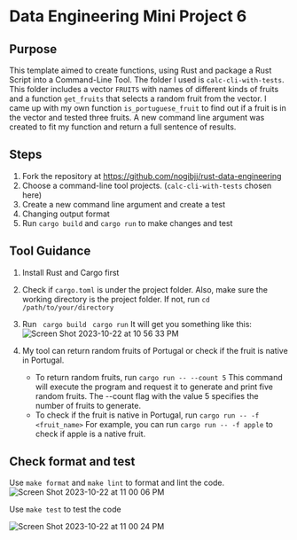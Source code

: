 # Data Engineering Mini Project 6
## Purpose
This template aimed to create functions, using Rust and package a Rust Script into a Command-Line Tool. The folder I used is `calc-cli-with-tests`. This folder includes a vector `FRUITS` with names of different kinds of fruits and a function `get_fruits` that selects a random fruit from the vector. I came up with my own function `is_portuguese_fruit` to find out if a fruit is in the vector and tested three fruits. A new command line argument was created to fit my function and return a full sentence of results. 

## Steps 
1. Fork the repository at https://github.com/nogibjj/rust-data-engineering
2. Choose a command-line tool projects. (`calc-cli-with-tests` chosen here)
3. Create a new command line argument and create a test
4. Changing output format
5. Run `cargo build` and `cargo run` to make changes and test

## Tool Guidance
1. Install Rust and Cargo first
2. Check if `cargo.toml` is under the project folder. Also, make sure the working directory is the project folder. If not, run
```cd /path/to/your/directory```
3. Run
``` cargo build```
``` cargo run```
It will get you something like this: 
![Screen Shot 2023-10-22 at 10 56 33 PM](https://github.com/nogibjj/KatherineT.DE.Mini-Project-7/assets/143833511/83c1b571-117c-4f3d-a022-930ec4f34e02)


5. My tool can return random fruits of Portugal or check if the fruit is native in Portugal.
   - To return random fruits, run
```cargo run -- --count 5```
This command will execute the program and request it to generate and print five random fruits. The --count flag with the value 5 specifies the number of fruits to generate.
   - To check if the fruit is native in Portugal, run
```cargo run -- -f <fruit_name>```
For example, you can run
```cargo run -- -f apple```
to check if apple is a native fruit. 

## Check format and test
Use `make format` and `make lint` to format and lint the code.
![Screen Shot 2023-10-22 at 11 00 06 PM](https://github.com/nogibjj/KatherineT.DE.Mini-Project-7/assets/143833511/4e4fa923-274d-4c97-8797-232137028465)

Use `make test` to test the code

![Screen Shot 2023-10-22 at 11 00 24 PM](https://github.com/nogibjj/KatherineT.DE.Mini-Project-7/assets/143833511/61d9684f-ba7a-4dd4-afc9-cf7e9ae735d1)

